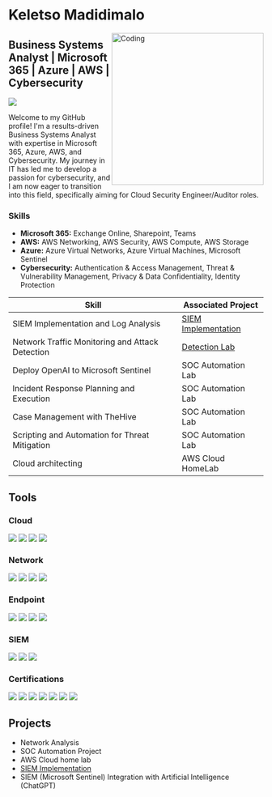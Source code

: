 # Keletso Madidimalo

<img align="right" alt="Coding" width="300" src="https://miro.medium.com/v2/resize:fit:1400/format:webp/1*4fNBO_UDYEVxM0E5T2FyJQ.gif">

## Business Systems Analyst | Microsoft 365 | Azure | AWS | Cybersecurity

<a href="www.linkedin.com/in/cyberkels"><img src="https://img.shields.io/badge/-LinkedIn-0072b1?&style=for-the-badge&logo=linkedin&logoColor=white" /></a>

Welcome to my GitHub profile! I'm a results-driven Business Systems Analyst with expertise in Microsoft 365, Azure, AWS, and Cybersecurity. My journey in IT has led me to develop a passion for cybersecurity, and I am now eager to transition into this field, specifically aiming for Cloud Security Engineer/Auditor roles.

### Skills

- **Microsoft 365:** Exchange Online, Sharepoint, Teams
- **AWS:** AWS Networking, AWS Security, AWS Compute, AWS Storage
- **Azure:** Azure Virtual Networks, Azure Virtual Machines, Microsoft Sentinel
- **Cybersecurity:** Authentication & Access Management, Threat & Vulnerability Management, Privacy & Data Confidentiality, Identity Protection



| Skill                                         | Associated Project         |
|-----------------------------------------------|----------------------------|
| SIEM Implementation and Log Analysis          | <a href="https://github.com/cyberkels/SIEM_Implementation">SIEM Implementation</a>|
| Network Traffic Monitoring and Attack Detection | <a href="https://google.com">Detection Lab</a>|
| Deploy OpenAI to Microsoft Sentinel           | SOC Automation Lab|
| Incident Response Planning and Execution      | SOC Automation Lab|
| Case Management with TheHive                  | SOC Automation Lab|
| Scripting and Automation for Threat Mitigation | SOC Automation Lab|
| Cloud architecting                            | AWS Cloud HomeLab |

## Tools

### Cloud
<div>
   <img src="https://img.shields.io/badge/-Amazon%20AWS-232F3E?&style=for-the-badge&logo=Amazon%20AWS&logoColor=white)](https://aws.amazon.com/" />
   <img src="https://img.shields.io/badge/-AWS%20Networking-232F3E?&style=for-the-badge&logo=Amazon%20AWS&logoColor=white)](https://aws.amazon.com/products/networking/" />
   <img src="https://img.shields.io/badge/-Microsoft%20Azure-0089D6?&style=for-the-badge&logo=microsoft-azure&logoColor=white)](https://azure.microsoft.com/" />
   <img src="https://img.shields.io/badge/-Azure%20Virtual%20Machines-0089D6?&style=for-the-badge&logo=microsoft-azure&logoColor=white)](https://azure.microsoft.com/services/virtual-machines/" />
   
</div>

### Network
<div>
    <img src="https://img.shields.io/badge/-Wireshark-1679A7?&style=for-the-badge&logo=Wireshark&logoColor=white" />
    <img src="https://img.shields.io/badge/-NMAP-001F3F?&style=for-the-badge&logo=nmap&logoColor=white)](https://nmap.org/" />
    <img src="https://img.shields.io/badge/-Suricata-EF3B2D?&style=for-the-badge&logo=Suricata&logoColor=white" />
    <img src="https://img.shields.io/badge/-Zeek-777BB4?&style=for-the-badge&logo=Zeek&logoColor=white" />
</div>

### Endpoint
<div>
    <img src="https://img.shields.io/badge/-Microsoft_Defender_for_Endpoint-00A4EF?&style=for-the-badge&logo=Microsoft&logoColor=white" />
    <img src="https://img.shields.io/badge/-Kaspersky%20Small%20Office%20Security-0066cc?&style=for-the-badge&logo=Kaspersky&logoColor=white)](https://www.kaspersky.com/small-office-security" />
    <img src="https://img.shields.io/badge/-Tenable%20Nessus-339933?&style=for-the-badge&logo=Tenable&logoColor=white)](https://www.tenable.com/products/nessus" />
    <img src="https://img.shields.io/badge/-Velociraptor-4B275F?&style=for-the-badge&logo=Velociraptor&logoColor=white" />
</div>

### SIEM
<div>
    <img src="https://img.shields.io/badge/-Microsoft_Sentinel-0078D4?&style=for-the-badge&logo=Microsoft&logoColor=white" />
    <img src="https://img.shields.io/badge/-WAZUH-0066cc?&style=for-the-badge&logo=WAZUH&logoColor=white)](https://wazuh.com/" />
    <img src="https://img.shields.io/badge/-Splunk-000000?&style=for-the-badge&logo=Splunk&logoColor=white" />
</div>

### Certifications

<div>
<img src="https://img.shields.io/badge/-ITIL%20Foundation-32A5E6?&style=for-the-badge)](https://www.axelos.com/certifications/itil-certifications" />
<img src="https://img.shields.io/badge/-Microsoft%20365%20Certified%3A%20Administrator%20Expert-0072C6?&style=for-the-badge&logo=microsoft&logoColor=white)](https://www.microsoft.com/en-us/learning/certification-overview.aspx" />
<img src="https://img.shields.io/badge/-Microsoft%20Certified%3A%20Security%20Operations%20Analyst%20Associate-0089D6?&style=for-the-badge&logo=microsoft&logoColor=white)](https://www.microsoft.com/en-us/learning/certification-overview.aspx" />
<img src="https://img.shields.io/badge/-Microsoft%20Certified%3A%20Identity%20and%20Access%20Administrator%20Associate-0072C6?&style=for-the-badge&logo=microsoft&logoColor=white)](https://www.microsoft.com/en-us/learning/certification-overview.aspx" />
<img src="https://img.shields.io/badge/-Microsoft%20Certified%3A%20Azure%20AI%20Fundamentals-0089D6?&style=for-the-badge&logo=microsoft&logoColor=white)](https://www.microsoft.com/en-us/learning/certification-overview.aspx" />
<img src="https://img.shields.io/badge/Certified%20in%20Cybersecurity-0053A0?style=for-the-badge&logo=isc2&logoColor=white)](https://www.isc2.org/" />
<img src="https://img.shields.io/badge/AWS-Certified%20Cloud%20Practitioner-232F3E?style=for-the-badge&logo=amazon-aws&logoColor=white)](https://aws.amazon.com/certification/" />
</div>


## Projects
- Network Analysis
- SOC Automation Project
- AWS Cloud home lab
- <a href="https://github.com/cyberkels/SIEM_Implementation">SIEM Implementation</a>
- SIEM (Microsoft Sentinel) Integration with Artificial Intelligence (ChatGPT)
